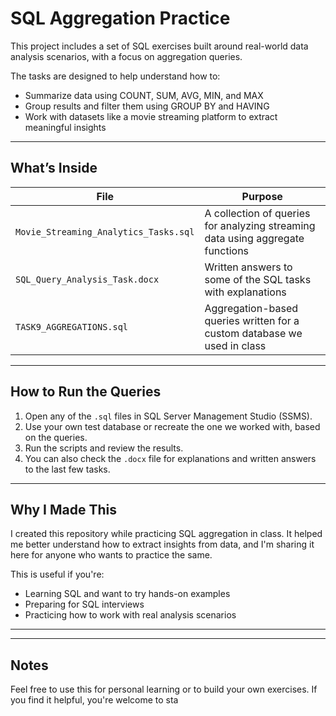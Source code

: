 # SQL Aggregation Practice

This project includes a set of SQL exercises built around real-world data analysis scenarios, with a focus on aggregation queries.

The tasks are designed to help understand how to:
- Summarize data using COUNT, SUM, AVG, MIN, and MAX
- Group results and filter them using GROUP BY and HAVING
- Work with datasets like a movie streaming platform to extract meaningful insights

---

## What’s Inside

| File | Purpose |
|------|---------|
| `Movie_Streaming_Analytics_Tasks.sql` | A collection of queries for analyzing streaming data using aggregate functions |
| `SQL_Query_Analysis_Task.docx` | Written answers to some of the SQL tasks with explanations |
| `TASK9_AGGREGATIONS.sql` | Aggregation-based queries written for a custom database we used in class |

---

## How to Run the Queries

1. Open any of the `.sql` files in SQL Server Management Studio (SSMS).
2. Use your own test database or recreate the one we worked with, based on the queries.
3. Run the scripts and review the results.
4. You can also check the `.docx` file for explanations and written answers to the last few tasks.

---

## Why I Made This

I created this repository while practicing SQL aggregation in class. It helped me better understand how to extract insights from data, and I'm sharing it here for anyone who wants to practice the same.

This is useful if you're:
- Learning SQL and want to try hands-on examples
- Preparing for SQL interviews
- Practicing how to work with real analysis scenarios

---


---

## Notes

Feel free to use this for personal learning or to build your own exercises. If you find it helpful, you're welcome to sta
